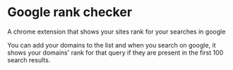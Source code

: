 # Google rank checker
A chrome extension that shows your sites rank for your searches in google

You can add your domains to the list and when you search on google, it shows your domains' rank for that query if they are present in the first 100 search results.
